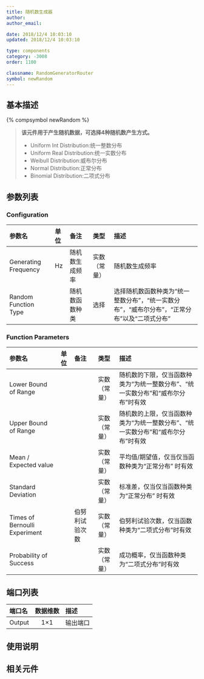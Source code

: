 ```yaml
---
title: 随机数生成器
author: 
author_email:

date: 2018/12/4 10:03:10
updated: 2018/12/4 10:03:10

type: components
category: -3008
order: 1100

classname: RandomGeneratorRouter
symbol: newRandom
---
```

## 基本描述
{% compsymbol newRandom %}

> **该元件用于产生随机数据，可选择4种随机数产生方式。**
> + Uniform Int Distribution:统一整数分布
> + Uniform Real Distribution:统一实数分布
> + Weibull Distribution:威布尔分布
> + Normal Distribution:正常分布
> + Binomial Distribution:二项式分布

## 参数列表
### Configuration
| 参数名 | 单位 | 备注 | 类型 | 描述 |
| :--- | :--- | :--- | :--: | :--- |
| Generating Frequency | Hz | 随机数生成频率 | 实数（常量） | 随机数生成频率 |
| Random Function Type |  | 随机数函数种类 | 选择 | 选择随机数函数种类为“统一整数分布”，“统一实数分布”，“威布尔分布”，“正常分布”以及“二项式分布” |

### Function Parameters
| 参数名 | 单位 | 备注 | 类型 | 描述 |
| :--- | :--- | :--- | :--: | :--- |
| Lower Bound of Range |  |  | 实数（常量） | 随机数的下限，仅当函数种类为“为统一整数分布”、“统一实数分布”和“威布尔分布”时有效 |
| Upper Bound of Range |  |  | 实数（常量） | 随机数的上限，仅当函数种类为“为统一整数分布”、“统一实数分布”和“威布尔分布”时有效 |
| Mean / Expected value |  |  | 实数（常量） | 平均值/期望值，仅当仅当函数种类为“正常分布” 时有效|
| Standard Deviation |  |  | 实数（常量） | 标准差，仅当仅当函数种类为“正常分布” 时有效 |
| Times of Bernoulli Experiment |  | 伯努利试验次数 | 实数（常量） | 伯努利试验次数，仅当函数种类为“二项式分布”时有效 |
| Probability of Success |  |  | 实数（常量） | 成功概率，仅当函数种类为“二项式分布”时有效 |


## 端口列表

| 端口名 | 数据维数 | 描述 |
| :--- | :--:  | :--- |
| Output | 1×1 |输出端口 |                   

## 使用说明



## 相关元件


